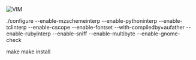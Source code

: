![VIM](http://www.vim.org/images/vim_header.gif)

./configure --enable-mzschemeinterp --enable-pythoninterp
--enable-tclinterp  --enable-cscope --enable-fontset
--with-compiledby=aufather --enable-rubyinterp --enable-sniff
--enable-multibyte --enable-gnome-check

make
make install


